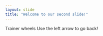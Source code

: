 ```yaml
---
layout: slide
title: "Welcome to our second slide!"
---
```

Trainer wheels
Use the left arrow to go back!

